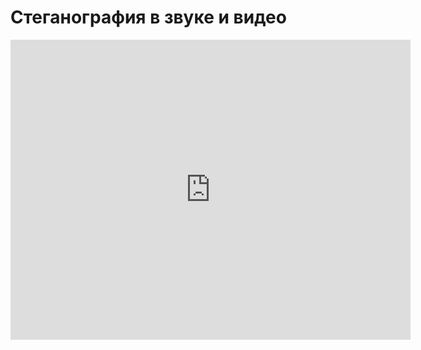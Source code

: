 # Стеганография в звуке и видео
<iframe width="640" height="480" src="https://www.youtube.com/embed/DlTKpxWMrBQ?list=PLU-TUGRFxOHgt6RiS-f8vVLzbk8cpqhl9" frameborder="0" allowfullscreen></iframe>
